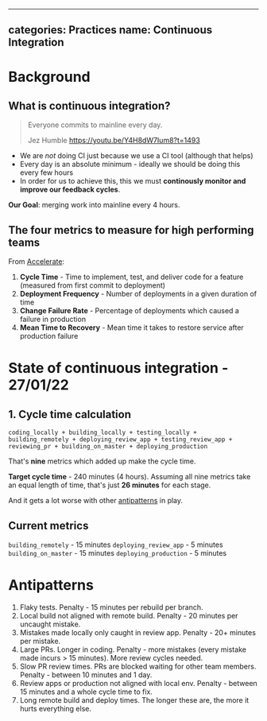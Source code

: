 
---
categories: Practices
name: Continuous Integration
---

# Background

## What is continuous integration?

> Everyone commits to mainline every day.
>
> Jez Humble https://youtu.be/Y4H8dW7Ium8?t=1493

* We are *not* doing CI just because we use a CI tool (although that helps)
* Every day is an absolute minimum - ideally we should be doing this every few hours
* In order for us to achieve this, this we must **continously monitor and improve our feedback cycles**.

**Our Goal**: merging work into mainline every 4 hours.

## The four metrics to measure for high performing teams

From [Accelerate](https://www.amazon.co.uk/Accelerate-Software-Performing-Technology-Organizations-ebook/dp/B07B9F83WM/ref=sr_1_1?crid=RKBXDBF6G55H&keywords=the+science+of+devops&qid=1643288497&sprefix=the+science+of+devops%2Caps%2C76&sr=8-1):

1. **Cycle Time** - Time to implement, test, and deliver code for a feature (measured from first commit to deployment)
2. **Deployment Frequency** - Number of deployments in a given duration of time
3. **Change Failure Rate**  - Percentage of deployments which caused a failure in production
4. **Mean Time to Recovery** - Mean time it takes to restore service after production failure

# State of continuous integration - 27/01/22

## 1. Cycle time calculation

```
coding_locally + building_locally + testing_locally + building_remotely + deploying_review_app + testing_review_app + reviewing_pr + building_on_master + deploying_production
```

That's **nine** metrics which added up make the cycle time.

**Target cycle time** - 240 minutes (4 hours). Assuming all nine metrics take an equal length of time, that's just **26 minutes** for each stage.

And it gets a lot worse with other [antipatterns](#antipatterns) in play.

## Current metrics

`building_remotely` - 15 minutes
`deploying_review_app` - 5 minutes
`building_on_master` - 15 minutes
`deploying_production` - 5 minutes

# Antipatterns

1. Flaky tests. Penalty - 15 minutes per rebuild per branch.
2. Local build not aligned with remote build. Penalty - 20 minutes per uncaught mistake.
3. Mistakes made locally only caught in review app. Penalty - 20+ minutes per mistake.
4. Large PRs. Longer in coding. Penalty - more mistakes (every mistake made incurs > 15 minutes). More review cycles needed.
5. Slow PR review times. PRs are blocked waiting for other team members. Penalty - between 10 minutes and 1 day.
6. Review apps or production not aligned with local env. Penalty - between 15 minutes and a whole cycle time to fix.
7. Long remote build and deploy times. The longer these are, the more it hurts everything else.
